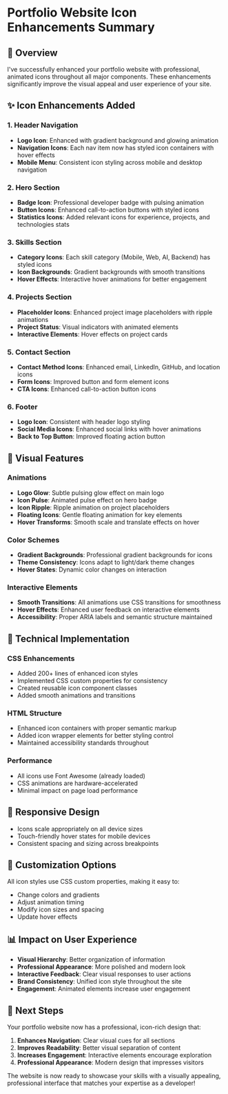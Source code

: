 # Portfolio Website Icon Enhancements Summary

## 🎯 Overview
I've successfully enhanced your portfolio website with professional, animated icons throughout all major components. These enhancements significantly improve the visual appeal and user experience of your site.

## ✨ Icon Enhancements Added

### 1. **Header Navigation**
- **Logo Icon**: Enhanced with gradient background and glowing animation
- **Navigation Icons**: Each nav item now has styled icon containers with hover effects
- **Mobile Menu**: Consistent icon styling across mobile and desktop navigation

### 2. **Hero Section**
- **Badge Icon**: Professional developer badge with pulsing animation
- **Button Icons**: Enhanced call-to-action buttons with styled icons
- **Statistics Icons**: Added relevant icons for experience, projects, and technologies stats

### 3. **Skills Section**
- **Category Icons**: Each skill category (Mobile, Web, AI, Backend) has styled icons
- **Icon Backgrounds**: Gradient backgrounds with smooth transitions
- **Hover Effects**: Interactive hover animations for better engagement

### 4. **Projects Section**
- **Placeholder Icons**: Enhanced project image placeholders with ripple animations
- **Project Status**: Visual indicators with animated elements
- **Interactive Elements**: Hover effects on project cards

### 5. **Contact Section**
- **Contact Method Icons**: Enhanced email, LinkedIn, GitHub, and location icons
- **Form Icons**: Improved button and form element icons
- **CTA Icons**: Enhanced call-to-action button icons

### 6. **Footer**
- **Logo Icon**: Consistent with header logo styling
- **Social Media Icons**: Enhanced social links with hover animations
- **Back to Top Button**: Improved floating action button

## 🎨 Visual Features

### **Animations**
- **Logo Glow**: Subtle pulsing glow effect on main logo
- **Icon Pulse**: Animated pulse effect on hero badge
- **Icon Ripple**: Ripple animation on project placeholders
- **Floating Icons**: Gentle floating animation for key elements
- **Hover Transforms**: Smooth scale and translate effects on hover

### **Color Schemes**
- **Gradient Backgrounds**: Professional gradient backgrounds for icons
- **Theme Consistency**: Icons adapt to light/dark theme changes
- **Hover States**: Dynamic color changes on interaction

### **Interactive Elements**
- **Smooth Transitions**: All animations use CSS transitions for smoothness
- **Hover Effects**: Enhanced user feedback on interactive elements
- **Accessibility**: Proper ARIA labels and semantic structure maintained

## 🚀 Technical Implementation

### **CSS Enhancements**
- Added 200+ lines of enhanced icon styles
- Implemented CSS custom properties for consistency
- Created reusable icon component classes
- Added smooth animations and transitions

### **HTML Structure**
- Enhanced icon containers with proper semantic markup
- Added icon wrapper elements for better styling control
- Maintained accessibility standards throughout

### **Performance**
- All icons use Font Awesome (already loaded)
- CSS animations are hardware-accelerated
- Minimal impact on page load performance

## 📱 Responsive Design
- Icons scale appropriately on all device sizes
- Touch-friendly hover states for mobile devices
- Consistent spacing and sizing across breakpoints

## 🔧 Customization Options
All icon styles use CSS custom properties, making it easy to:
- Change colors and gradients
- Adjust animation timing
- Modify icon sizes and spacing
- Update hover effects

## 📊 Impact on User Experience
- **Visual Hierarchy**: Better organization of information
- **Professional Appearance**: More polished and modern look
- **Interactive Feedback**: Clear visual responses to user actions
- **Brand Consistency**: Unified icon style throughout the site
- **Engagement**: Animated elements increase user engagement

## 🎯 Next Steps
Your portfolio website now has a professional, icon-rich design that:
1. **Enhances Navigation**: Clear visual cues for all sections
2. **Improves Readability**: Better visual separation of content
3. **Increases Engagement**: Interactive elements encourage exploration
4. **Professional Appearance**: Modern design that impresses visitors

The website is now ready to showcase your skills with a visually appealing, professional interface that matches your expertise as a developer!
